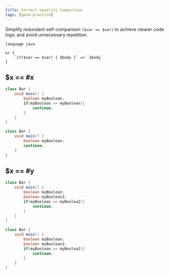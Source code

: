 ```yaml
---
title: Correct equality Comparison
tags: [good-practice]
---
```


Simplify redundant self-comparison `($var == $var)` to achieve clearer code logic and avoid unnecessary repetition.

```grit
language java

or {
    `if($var == $var) { $body }` => `$body`
}
```

## $x == #x

```java
class Bar {
    void main() {
        boolean myBoolean;
        if(myBoolean == myBoolean){
            continue;
        }
    }
}
```

```java
class Bar {
    void main() {
        boolean myBoolean;
        continue;
    }
}
```

## $x == #y

```java
class Bar {
    void main() {
        boolean myBoolean;
        boolean myBoolean2;
        if(myBoolean == myBoolea2){
            continue;
        }
    }
}
```

```java
class Bar {
    void main() {
        boolean myBoolean;
        boolean myBoolean2;
        if(myBoolean == myBoolea2){
            continue;
        }
    }
}
```
